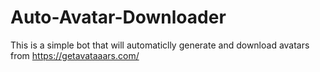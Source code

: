 # Auto-Avatar-Downloader
This is a simple bot that will automaticlly generate and download avatars from https://getavataaars.com/
